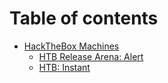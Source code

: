 # Table of contents

* [HackTheBox Machines](README.md)
  * [HTB Release Arena: Alert](readme/htb-release-arena-alert.md)
  * [HTB: Instant](readme/htb-instant.md)
